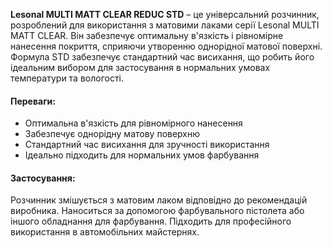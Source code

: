 **Lesonal MULTI MATT CLEAR REDUC STD** – це універсальний розчинник, розроблений для використання з матовими лаками серії Lesonal MULTI MATT CLEAR. Він забезпечує оптимальну в'язкість і рівномірне нанесення покриття, сприяючи утворенню однорідної матової поверхні. Формула STD забезпечує стандартний час висихання, що робить його ідеальним вибором для застосування в нормальних умовах температури та вологості.

#### Переваги:

- Оптимальна в'язкість для рівномірного нанесення
- Забезпечує однорідну матову поверхню
- Стандартний час висихання для зручності використання
- Ідеально підходить для нормальних умов фарбування

#### Застосування:

Розчинник змішується з матовим лаком відповідно до рекомендацій виробника. Наноситься за допомогою фарбувального пістолета або іншого обладнання для фарбування. Підходить для професійного використання в автомобільних майстернях.
